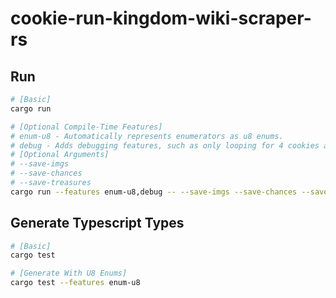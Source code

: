 # cookie-run-kingdom-wiki-scraper-rs

## Run
```bash
# [Basic]
cargo run

# [Optional Compile-Time Features]
# enum-u8 - Automatically represents enumerators as u8 enums.
# debug - Adds debugging features, such as only looping for 4 cookies and Debug derive.
# [Optional Arguments]
# --save-imgs 
# --save-chances 
# --save-treasures
cargo run --features enum-u8,debug -- --save-imgs --save-chances --save-treasures
```

## Generate Typescript Types
```bash
# [Basic]
cargo test

# [Generate With U8 Enums]
cargo test --features enum-u8
```